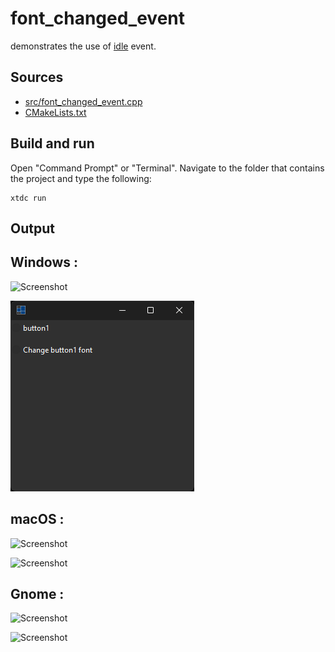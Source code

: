 # font_changed_event

demonstrates the use of [idle](https://gammasoft71.github.io/xtd/reference_guides/latest/group__events.html#ga936f2c887b42e06ecb7e81d4d1bc33ba) event.

## Sources

* [src/font_changed_event.cpp](src/font_changed_event.cpp)
* [CMakeLists.txt](CMakeLists.txt)

## Build and run

Open "Command Prompt" or "Terminal". Navigate to the folder that contains the project and type the following:

```shell
xtdc run
```

## Output

## Windows :

![Screenshot](../../../../docs/pictures/examples/font_changed_event_w.png)

![Screenshot](../../../../docs/pictures/examples/font_changed_event_wd.png)

## macOS :

![Screenshot](../../../../docs/pictures/examples/font_changed_event_m.png)

![Screenshot](../../../../docs/pictures/examples/font_changed_event_md.png)

## Gnome :

![Screenshot](../../../../docs/pictures/examples/font_changed_event_g.png)

![Screenshot](../../../../docs/pictures/examples/font_changed_event_gd.png)
